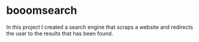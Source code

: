 # booomsearch
In this project I created a search engine that scraps a website and redirects the user to the results that has been found.
